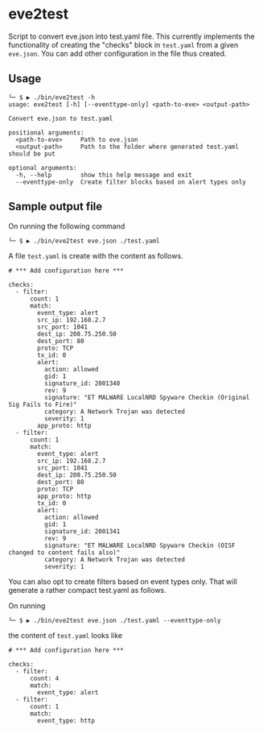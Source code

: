 # eve2test
Script to convert eve.json into test.yaml file. This currently implements the functionality of creating the "checks" block in `test.yaml` from a given `eve.json`. You can add other configuration in the file thus created.

## Usage
```
└─ $ ▶ ./bin/eve2test -h
usage: eve2test [-h] [--eventtype-only] <path-to-eve> <output-path>

Convert eve.json to test.yaml

positional arguments:
  <path-to-eve>     Path to eve.json
  <output-path>     Path to the folder where generated test.yaml should be put

optional arguments:
  -h, --help        show this help message and exit
  --eventtype-only  Create filter blocks based on alert types only
```

## Sample output file

On running the following command

```
└─ $ ▶ ./bin/eve2test eve.json ./test.yaml
```

A file `test.yaml` is create with the content as follows.

```
# *** Add configuration here ***

checks:
  - filter:
      count: 1
      match:
        event_type: alert
        src_ip: 192.168.2.7
        src_port: 1041
        dest_ip: 208.75.250.50
        dest_port: 80
        proto: TCP
        tx_id: 0
        alert:
          action: allowed
          gid: 1
          signature_id: 2001340
          rev: 9
          signature: "ET MALWARE LocalNRD Spyware Checkin (Original Sig Fails to Fire)"
          category: A Network Trojan was detected
          severity: 1
        app_proto: http
  - filter:
      count: 1
      match:
        event_type: alert
        src_ip: 192.168.2.7
        src_port: 1041
        dest_ip: 208.75.250.50
        dest_port: 80
        proto: TCP
        app_proto: http
        tx_id: 0
        alert:
          action: allowed
          gid: 1
          signature_id: 2001341
          rev: 9
          signature: "ET MALWARE LocalNRD Spyware Checkin (OISF changed to content fails also)"
          category: A Network Trojan was detected
          severity: 1

```

You can also opt to create filters based on event types only. That will generate a rather compact test.yaml as follows.

On running
```
└─ $ ▶ ./bin/eve2test eve.json ./test.yaml --eventtype-only
```

the content of `test.yaml` looks like
```
# *** Add configuration here ***

checks:
  - filter:
      count: 4
      match:
        event_type: alert
  - filter:
      count: 1
      match:
        event_type: http
```
